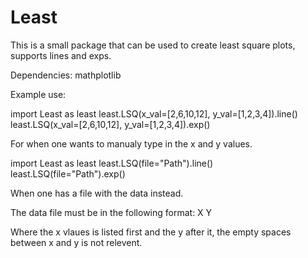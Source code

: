 # Least
This is a small package that can be used to create least square plots, supports lines and exps. 

Dependencies:
mathplotlib

Example use:

import Least as least
least.LSQ(x_val=[2,6,10,12], y_val=[1,2,3,4]).line()
least.LSQ(x_val=[2,6,10,12], y_val=[1,2,3,4]).exp()

For when one wants to manualy type in the x and y values.


import Least as least
least.LSQ(file="Path").line()
least.LSQ(file="Path").exp()

When one has a file with the data instead.

The data file must be in the following format:
X Y

Where the x vlaues is listed first and the y after it, the empty spaces between x and y is not relevent.
